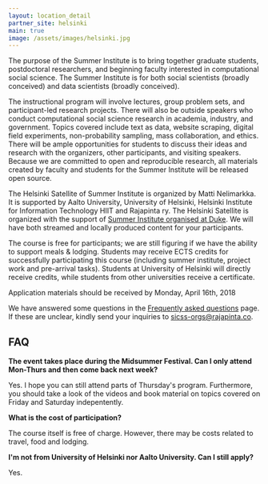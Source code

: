 ```yaml
---
layout: location_detail
partner_site: helsinki
main: true
image: /assets/images/helsinki.jpg
---
```


The purpose of the Summer Institute is to bring together graduate students, postdoctoral researchers, and beginning faculty interested in computational social science.
The Summer Institute is for both social scientists (broadly conceived) and data scientists (broadly conceived).

The instructional program will involve lectures, group problem sets, and participant-led research projects.
There will also be outside speakers who conduct computational social science research in academia, industry, and government.
Topics covered include text as data, website scraping, digital field experiments, non-probability sampling, mass collaboration, and ethics.
There will be ample opportunities for students to discuss their ideas and research with the organizers, other participants, and visiting speakers.
Because we are committed to open and reproducible research, all materials created by faculty and students for the Summer Institute will be released open source.

The Helsinki Satellite of Summer Institute is organized by Matti Nelimarkka.
It is supported by Aalto University, University of Helsinki, Helsinki Institute for Information Technology HIIT and Rajapinta ry.
The Helsinki Satellite is organized with the support of [Summer Institute organised at Duke](../).
We will have both streamed and locally produced content for your participants.

The course is free for participants; we are still figuring if we have the ability to support meals & lodging.
Students may receive ECTS credits for successfully participating this course (including summer institute, project work and pre-arrival tasks).
Students at University of Helsinki will directly receive credits, while students from other universities receive a certificate.

Application materials should be received by Monday, April 16th, 2018

We have answered some questions in the [Frequently asked questions](./faq) page.
If these are unclear, kindly send your inquiries to [sicss-orgs@rajapinta.co](mailto:sicss-orgs@rajapinta.co).

## FAQ

**The event takes place during the Midsummer Festival.
Can I only attend Mon-Thurs and then come back next week?**

Yes.
I hope you can still attend parts of Thursday's program.
Furthermore, you should take a look of the videos and book material on topics covered on Friday and Saturday indepentently.

**What is the cost of participation?**

The course itself is free of charge.
However, there may be costs related to travel, food and lodging.

**I'm not from University of Helsinki nor Aalto University. Can I still apply?**

Yes.
